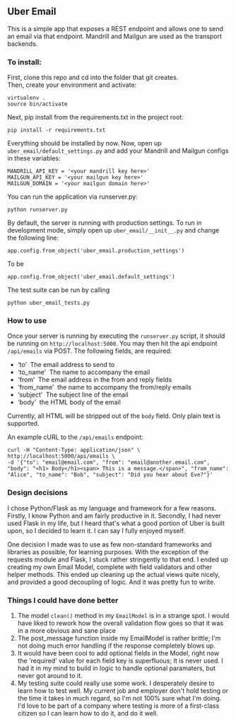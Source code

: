 ## Uber Email

This is a simple app that exposes a REST endpoint and allows one to send an email via that endpoint. Mandrill and Mailgun are used as the transport backends.

### To install:

First, clone this repo and cd into the folder that git creates.  
Then, create your environment and activate:  

    virtualenv .
    source bin/activate
    
Next, pip install from the requirements.txt in the project root:  

    pip install -r requirements.txt
    
Everything should be installed by now. Now, open up `uber_email/default_settings.py` and add your Mandrill and Mailgun configs in these variables:  

    MANDRILL_API_KEY = '<your mandrill key here>'
    MAILGUN_API_KEY = '<your mailgun key here>'
    MAILGUN_DOMAIN = '<your mailgun domain here>'

You can run the application via runserver.py:  

    python runserver.py
  
By default, the server is running with production settings. To run in development mode, simply open up `uber_email/__init__.py` and change the following line:

    app.config.from_object('uber_email.production_settings')

To be

    app.config.from_object('uber_email.default_settings')
    
    
The test suite can be run by calling

    python uber_email_tests.py
    

### How to use

Once your server is running by executing the `runserver.py` script, it should be running on `http://localhost:5000`.
You may then hit the api endpoint `/api/emails` via POST. The following fields, are required:

- ‘to’ ­ The email address to send to
- ‘to_name’ ­ The name to accompany the email
- ‘from’ ­ The email address in the from and reply fields
- ‘from_name’ ­ the name to accompany the from/reply emails
- ‘subject’ ­ The subject line of the email
- ‘body’ ­ the HTML body of the email

Currently, all HTML will be stripped out of the `body` field. Only plain text is supported.

An example cURL to the `/api/emails` endpoint:

    curl -H "Content-Type: application/json" \
    http://localhost:5000/api/emails \
    -d '{"to": "email@email.com", "from": "email@another.email.com", "body": "<h1> Body</h1><span> This is a message.</span>", "from_name": "Alice", "to_name": "Bob", "subject": "Did you hear about Eve?"}'

    
    
### Design decisions
  
I chose Python/Flask as my language and framework for a few reasons. Firstly, I know Python and am fairly productive in it. Secondly, I had never used Flask in my life, but I heard that's what a good portion of Uber is built upon, so I decided to learn it. I can say I fully enjoyed myself.

One decision I made was to use as few non-standard frameworks and libraries as possible, for learning purposes. With the exception of the requests module and Flask, I stuck rather stringently to that end. I ended up creating my own Email Model, complete with field validators and other helper methods. This ended up cleaning up the actual views quite nicely, and provided a good decoupling of logic. And it was pretty fun to write.

### Things I could have done better

1. The model `clean()` method in my `EmailModel` is in a strange spot. I would have liked to rework how the overall validation flow goes so that it was in a more obvious and sane place
2. The post_message function inside my EmailModel is rather brittle; I'm not doing much error handling if the response completely blows up.
3. It would have been cool to add optional fields in the Model, right now the 'required' value for each field key is superfluous; It is never used. I had it in my mind to build in logic to handle optional paramaters, but never got around to it.
4. My testing suite could really use some work. I desperately desire to learn how to test well. My current job and employer don't hold testing or the time it takes in much regard, so I'm not 100% sure what I'm doing. I'd love to be part of a company where testing is more of a first-class citizen so I can learn how to do it, and do it well.

